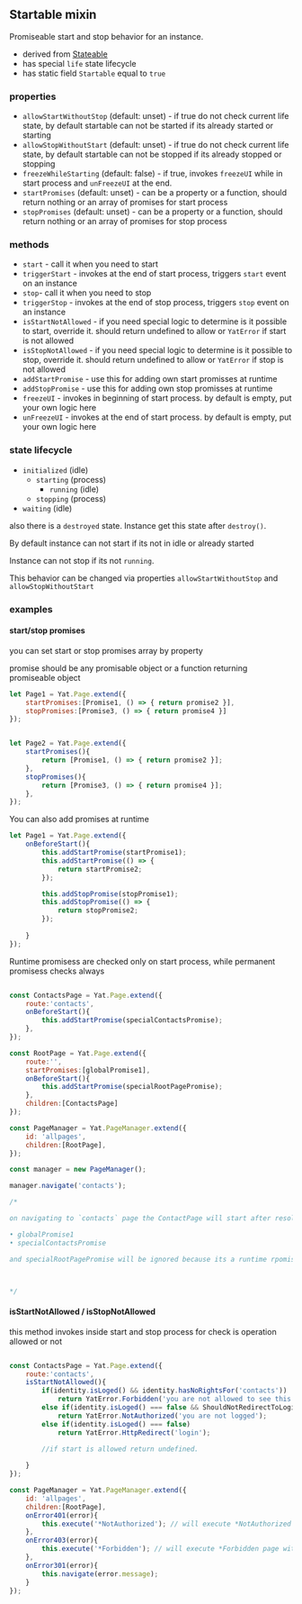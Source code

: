 ## Startable mixin
Promiseable start and stop behavior for an instance.


* derived from [Stateable](./stateable.md)
* has special `life` state lifecycle
* has static field `Startable` equal to `true`

### properties
* `allowStartWithoutStop` (default: unset) - if true do not check current life state, by default startable can not be started if its already started or starting
* `allowStopWithoutStart` (default: unset) - if true do not check current life state, by default startable can not be stopped if its already stopped or stopping
* `freezeWhileStarting` (default: false) - if true, invokes `freezeUI` while in start process and `unFreezeUI` at the end.
* `startPromises` (default: unset) - can be a property or a function, should return nothing or an array of promises for start process
* `stopPromises` (default: unset) - can be a property or a function, should return nothing or an array of promises for stop process

### methods
* `start` - call it when you need to start
* `triggerStart` - invokes at the end of start process, triggers `start` event on an instance
* `stop`- call it when you need to stop
* `triggerStop` - invokes at the end of stop process, triggers `stop` event on an instance
* `isStartNotAllowed` - if you need special logic to determine is it possible to start, override it. should return undefined to allow or `YatError` if start is not allowed
* `isStopNotAllowed` - if you need special logic to determine is it possible to stop, override it. should return undefined to allow or `YatError` if stop is not allowed
* `addStartPromise` - use this for adding own start promisses at runtime
* `addStopPromise` - use this for adding own stop promisses at runtime
* `freezeUI` - invokes in beginning of start process. by default is empty, put your own logic here
* `unFreezeUI` - invokes at the end of start process. by default is empty, put your own logic here

### state lifecycle
* `initialized` (idle)
	* `starting` (process)
		* `running` (idle)
	* `stopping` (process)
* `waiting` (idle)

also there is a `destroyed` state. Instance get this state after `destroy()`.

By default instance can not start if its not in idle or already started

Instance can not stop if its not `running`.

This behavior can be changed via properties `allowStartWithoutStop` and `allowStopWithoutStart`

### examples

#### start/stop promises

you can set start or stop promises array by property

promise should be any promisable object or a function returning promiseable object

```js
let Page1 = Yat.Page.extend({
	startPromises:[Promise1, () => { return promise2 }],
	stopPromises:[Promise3, () => { return promise4 }]
});


let Page2 = Yat.Page.extend({
	startPromises(){
		return [Promise1, () => { return promise2 }];
	},
	stopPromises(){
		return [Promise3, () => { return promise4 }];
	},
});


```

You can also add promises at runtime

```js
let Page1 = Yat.Page.extend({
	onBeforeStart(){
		this.addStartPromise(startPromise1);
		this.addStartPromise(() => {
			return startPromise2;
		});

		this.addStopPromise(stopPromise1);
		this.addStopPromise(() => {
			return stopPromise2;
		});
		
	}
});

```

Runtime promisess are checked only on start process, while permanent promisess checks always

```js

const ContactsPage = Yat.Page.extend({
	route:'contacts',
	onBeforeStart(){
		this.addStartPromise(specialContactsPromise);
	},
});

const RootPage = Yat.Page.extend({
	route:'',
	startPromises:[globalPromise1],
	onBeforeStart(){
		this.addStartPromise(specialRootPagePromise);
	},
	children:[ContactsPage]
});

const PageManager = Yat.PageManager.extend({
	id: 'allpages',
	children:[RootPage],
});

const manager = new PageManager();

manager.navigate('contacts');

/*

on navigating to `contacts` page the ContactPage will start after resolving this promises:

• globalPromise1
• specialContactsPromise

and specialRootPagePromise will be ignored because its a runtime rpomise for starting root page only



*/


```

#### isStartNotAllowed / isStopNotAllowed

this method invokes inside start and stop process for check is operation allowed or not

```js

const ContactsPage = Yat.Page.extend({
	route:'contacts',
	isStartNotAllowed(){
		if(identity.isLoged() && identity.hasNoRightsFor('contacts'))
			return YatError.Forbidden('you are not allowed to see this page');
		else if(identity.isLoged() === false && ShouldNotRedirectToLoginPage === true)
			return YatError.NotAuthorized('you are not logged');
		else if(identity.isLoged() === false)
			return YatError.HttpRedirect('login');
		
		//if start is allowed return undefined.

	}
});

const PageManager = Yat.PageManager.extend({
	id: 'allpages',
	children:[RootPage],
	onError401(error){
		this.execute('*NotAuthorized'); // will execute *NotAuthorized page without changing the url
	},
	onError403(error){
		this.execute('*Forbidden'); // will execute *Forbidden page without changing the url
	},	
	onError301(error){
		this.navigate(error.message);
	}
});

```
